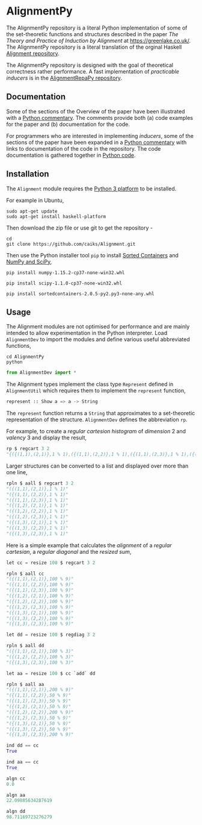 # AlignmentPy

The AlignmentPy repository is a literal Python implementation of some of the set-theoretic functions and structures described in the paper *The Theory and Practice of Induction by Alignment* at https://greenlake.co.uk/. The AlignmentPy repository is a literal translation of the orginal Haskell [Alignment repository](https://github.com/caiks/Alignment). 

The AlignmentPy repository is designed with the goal of theoretical correctness rather performance. A fast implementation of *practicable inducers* is in the [AlignmentRepaPy repository](https://github.com/caiks/AlignmentRepaPy).

## Documentation

Some of the sections of the Overview of the paper have been illustrated with a [Python commentary](https://greenlake.co.uk/pages/overview_python). The comments provide both (a) code examples for the paper and (b) documentation for the code. 

For programmers who are interested in implementing *inducers*, some of the sections of the paper have been expanded in a [Python commentary](https://greenlake.co.uk/pages/inducer_python) with links to documentation of the code in the repository. The code documentation is gathered together in [Python code](https://greenlake.co.uk/pages/inducer_python_implementation). 

## Installation

The `Alignment` module requires the [Python 3 platform](https://www.python.org/downloads/) to be installed.

For example in Ubuntu,
```
sudo apt-get update
sudo apt-get install haskell-platform
```
Then download the zip file or use git to get the repository -
```
cd
git clone https://github.com/caiks/Alignment.git
```
Then use the Python installer tool `pip` to install [Sorted Containers](http://www.grantjenks.com/docs/sortedcontainers) and [NumPy and SciPy](https://www.scipy.org/),
```
pip install numpy-1.15.2-cp37-none-win32.whl

pip install scipy-1.1.0-cp37-none-win32.whl

pip install sortedcontainers-2.0.5-py2.py3-none-any.whl
````

## Usage

The Alignment modules are not optimised for performance and are mainly intended to allow experimentation in the Python interpreter. Load `AlignmentDev` to import the modules and define various useful abbreviated functions,
```
cd AlignmentPy
python
```
```py
from AlignmentDev import *

```
The Alignment types implement the class type `Represent` defined in `AlignmentUtil` which requires them to implement the `represent` function,
```py
represent :: Show a => a -> String
```
The `represent` function returns a `String` that approximates to a set-theoretic representation of the structure. `AlignmentDev` defines the abbreviation `rp`.

For example, to create a *regular cartesion histogram* of *dimension* 2 and *valency* 3 and display the result,
```py
rp $ regcart 3 2
"{({(1,1),(2,1)},1 % 1),({(1,1),(2,2)},1 % 1),({(1,1),(2,3)},1 % 1),({(1,2),(2,1)},1 % 1),({(1,2),(2,2)},1 % 1),({(1,2),(2,3)},1 % 1),({(1,3),(2,1)},1 % 1),({(1,3),(2,2)},1 % 1),({(1,3),(2,3)},1 % 1)}"
```
Larger structures can be converted to a list and displayed over more than one line,
```py
rpln $ aall $ regcart 3 2
"({(1,1),(2,1)},1 % 1)"
"({(1,1),(2,2)},1 % 1)"
"({(1,1),(2,3)},1 % 1)"
"({(1,2),(2,1)},1 % 1)"
"({(1,2),(2,2)},1 % 1)"
"({(1,2),(2,3)},1 % 1)"
"({(1,3),(2,1)},1 % 1)"
"({(1,3),(2,2)},1 % 1)"
"({(1,3),(2,3)},1 % 1)"
```
Here is a simple example that calculates the *alignment* of a *regular cartesian*, a *regular diagonal* and the *resized sum*,
```py
let cc = resize 100 $ regcart 3 2

rpln $ aall cc
"({(1,1),(2,1)},100 % 9)"
"({(1,1),(2,2)},100 % 9)"
"({(1,1),(2,3)},100 % 9)"
"({(1,2),(2,1)},100 % 9)"
"({(1,2),(2,2)},100 % 9)"
"({(1,2),(2,3)},100 % 9)"
"({(1,3),(2,1)},100 % 9)"
"({(1,3),(2,2)},100 % 9)"
"({(1,3),(2,3)},100 % 9)"

let dd = resize 100 $ regdiag 3 2

rpln $ aall dd
"({(1,1),(2,1)},100 % 3)"
"({(1,2),(2,2)},100 % 3)"
"({(1,3),(2,3)},100 % 3)"

let aa = resize 100 $ cc `add` dd

rpln $ aall aa
"({(1,1),(2,1)},200 % 9)"
"({(1,1),(2,2)},50 % 9)"
"({(1,1),(2,3)},50 % 9)"
"({(1,2),(2,1)},50 % 9)"
"({(1,2),(2,2)},200 % 9)"
"({(1,2),(2,3)},50 % 9)"
"({(1,3),(2,1)},50 % 9)"
"({(1,3),(2,2)},50 % 9)"
"({(1,3),(2,3)},200 % 9)"

ind dd == cc
True

ind aa == cc
True

algn cc
0.0

algn aa
22.09885634287619

algn dd
98.71169723276279
```

